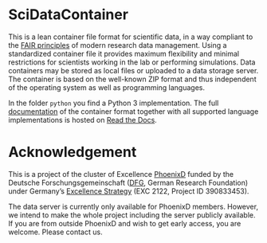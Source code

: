 # SciDataContainer

This is a lean container file format for scientific data, in a way compliant to the [FAIR principles](https://en.wikipedia.org/wiki/FAIR_data) of modern research data management. Using a standardized container file it provides maximum flexibility and minimal restrictions for scientists working in the lab or performing simulations. Data containers may be stored as local files or uploaded to a data storage server. The container is based on the well-known ZIP format and thus independent of the operating system as well as programming languages.

In the folder `python` you find a Python 3 implementation. The full [documentation](https://github.com/reincas/scidatacontainer) of the container format together with all supported language implementations is hosted on [Read the Docs](https://readthedocs.org/).

# Acknowledgement

This is a project of the cluster of Excellence [PhoenixD](https://www.phoenixd.uni-hannover.de) funded by the Deutsche Forschungsgemeinschaft ([DFG](https://www.dfg.de/en/), German Research Foundation) under Germany’s [Excellence Strategy](https://www.dfg.de/en/research_funding/programmes/excellence_strategy/index.html) (EXC 2122, Project ID 390833453).

The data server is currently only available for PhoenixD members. However, we intend to make the whole project including the server publicly available. If you are from outside PhoenixD and wish to get early access, you are welcome. Please contact us.
